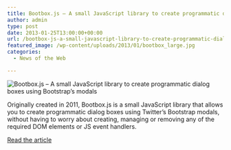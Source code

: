 ```yaml
---
title: Bootbox.js – A small JavaScript library to create programmatic dialog boxes using Bootstrap’s modals
author: admin
type: post
date: 2013-01-25T13:00:00+00:00
url: /bootbox-js-a-small-javascript-library-to-create-programmatic-dialog-boxes-using-bootstraps-modals/
featured_image: /wp-content/uploads/2013/01/bootbox_large.jpg
categories:
  - News of the Web

---
```

<img src="https://i1.wp.com/codevisually.com/wp-content/uploads/2013/01/bootbox_large.jpg?w=700" alt="Bootbox.js – A small JavaScript library to create programmatic dialog boxes using Bootstrap’s modals" data-recalc-dims="1" />

Originally created in 2011, Bootbox.js is a small JavaScript library that allows you to create programmatic dialog boxes using Twitter’s Bootstrap modals, without having to worry about creating, managing or removing any of the required DOM elements or JS event handlers.

<a href="http://codevisually.com/bootbox-js/" title="Bootbox.js – A small JavaScript library to create programmatic dialog boxes using Bootstrap’s modals" target="_blank">Read the article</a>